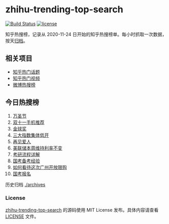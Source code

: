 # zhihu-trending-top-search

[![Build Status](https://github.com/justjavac/zhihu-trending-top-search/workflows/ci/badge.svg?branch=main)](https://github.com/justjavac/zhihu-trending-top-search/actions)
[![license](https://img.shields.io/github/license/justjavac/zhihu-trending-top-search)](https://github.com/justjavac/zhihu-trending-top-search/blob/main/LICENSE)

知乎热搜榜，记录从 2020-11-24 日开始的知乎热搜榜单。每小时抓取一次数据，按天[归档](./archives)。

## 相关项目

- [知乎热门话题](https://github.com/justjavac/zhihu-trending-hot-questions)
- [知乎热门视频](https://github.com/justjavac/zhihu-trending-hot-video)
- [微博热搜榜](https://github.com/justjavac/weibo-trending-hot-search)

## 今日热搜榜

<!-- BEGIN -->
<!-- 最后更新时间 Wed Nov 01 2023 09:48:21 GMT+0800 (China Standard Time) -->

1. [万圣节](https://www.zhihu.com/search?q=%E4%B8%87%E5%9C%A3%E8%8A%82)
1. [双十一手机推荐](https://www.zhihu.com/search?q=%E5%8F%8C%E5%8D%81%E4%B8%80%E6%89%8B%E6%9C%BA%E6%8E%A8%E8%8D%90)
1. [金球奖](https://www.zhihu.com/search?q=%E9%87%91%E7%90%83%E5%A5%96)
1. [三大指数集体低开](https://www.zhihu.com/search?q=%E4%B8%89%E5%A4%A7%E6%8C%87%E6%95%B0%E9%9B%86%E4%BD%93%E4%BD%8E%E5%BC%80)
1. [再见爱人](https://www.zhihu.com/search?q=%E5%86%8D%E8%A7%81%E7%88%B1%E4%BA%BA)
1. [美联储本周维持利率不变](https://www.zhihu.com/search?q=%E7%BE%8E%E8%81%94%E5%82%A8%E6%9C%AC%E5%91%A8%E7%BB%B4%E6%8C%81%E5%88%A9%E7%8E%87%E4%B8%8D%E5%8F%98)
1. [考研流程详解](https://www.zhihu.com/search?q=%E8%80%83%E7%A0%94%E6%B5%81%E7%A8%8B%E8%AF%A6%E8%A7%A3)
1. [国考备考经验](https://www.zhihu.com/search?q=%E5%9B%BD%E8%80%83%E5%A4%87%E8%80%83%E7%BB%8F%E9%AA%8C)
1. [如何看待这次广州开放限购](https://www.zhihu.com/search?q=%E5%A6%82%E4%BD%95%E7%9C%8B%E5%BE%85%E8%BF%99%E6%AC%A1%E5%B9%BF%E5%B7%9E%E5%BC%80%E6%94%BE%E9%99%90%E8%B4%AD)
1. [国考报名](https://www.zhihu.com/search?q=%E5%9B%BD%E8%80%83%E6%8A%A5%E5%90%8D)

<!-- END -->

历史归档 [./archives](./archives)

### License

[zhihu-trending-top-search](https://github.com/justjavac/zhihu-trending-top-search) 的源码使用 MIT License
发布。具体内容请查看 [LICENSE](./LICENSE) 文件。
